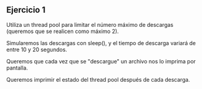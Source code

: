 Ejercicio 1
-----------

Utiliza un thread pool para limitar el número máximo de descargas (queremos que se realicen como máximo 2).

Simularemos las descargas con sleep(), y el tiempo de descarga variará de entre 10 y 20 segundos.

Queremos que cada vez que se "descargue" un archivo nos lo imprima por pantalla.

Queremos imprimir el estado del thread pool después de cada descarga.
